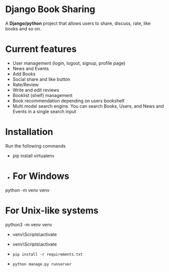 # Django Book Sharing

A **Django/python** project that allows users to share, discuss, rate, like books and so on.

# Current features

- User management (login, logout, signup, profile page)
- News and Events
- Add Books
- Social share and like button
- Rate/Review
- Write and edit reviews
- Booklist (shelf) management
- Book recommendation depending on users bookshelf
- Multi model search engine. You can search Books, Users, and News and Events in a single search input

# Installation
Run the following commands
- pip install virtualenv
-   # For Windows
python -m venv venv

# For Unix-like systems
python3 -m venv venv

- venv\Scripts\activate
- venv\Scripts\activate

- `pip install -r requirements.txt`
- `python manage.py runserver`


